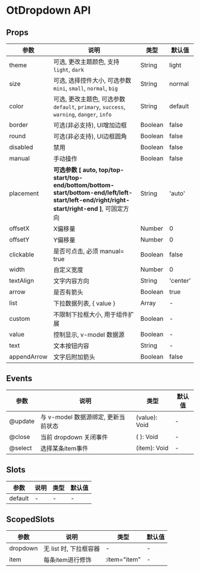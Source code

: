 # OtDropdown API

## Props

| 参数 | 说明 | 类型 | 默认值 |
| --- | --- | --- | --- |
| theme | 可选, 更改主题颜色, 支持 `light`, `dark` | String | light |
| size | 可选, 选择控件大小, 可选参数 `mini`, `small`, `normal`, `big` | String | normal |
| color | 可选, 更改主题色, 可选参数 `default`, `primary`, `success`, `warning`, `danger`, `info` | String | default |
| border | 可选(非必支持), UI增加边框 | Boolean | false |
| round | 可选(非必支持), UI边框圆角 | Boolean | false |
| disabled | 禁用 | Boolean | false |
| manual | 手动操作 | Boolean | false |
| placement | **可选参数 [ auto, top/top-start/top-end/bottom/bottom-start/bottom-end/left/left-start/left-end/right/right-start/right-end ]**, 可固定方向 | String | 'auto' |
| offsetX | X偏移量 | Number | 0 |
| offsetY | Y偏移量 | Number | 0 |
| clickable | 是否可点击, 必须 manual= true | Boolean | false |
| width | 自定义宽度 | Number | 0 |
| textAlign | 文字内容方向 | String | 'center' |
| arrow | 是否有箭头 | Boolean | true |
| list | 下拉数据列表, { value } | Array | - |
| custom | 不限制下拉框大小, 用于组件扩展 | Boolean | - |
| value | 控制显示, v-model 数据源 | Boolean | - |
| text | 文本按钮内容 | String | - |
| appendArrow | 文字后附加箭头 | Boolean | false |

## Events

| 参数 | 说明 | 类型 | 默认值 |
| --- | --- | --- | --- |
| @update |  与 v-model 数据源绑定, 更新当前状态 | (value): Void | - |
| @close |  当前 dropdown 关闭事件 | ( ): Void | - |
| @select |  选择某条item事件 | (item): Void | - |

## Slots

| 参数 | 说明 | 类型 | 默认值 |
| --- | --- | --- | --- |
| default | - | - | - |

## ScopedSlots

| 参数 | 说明 | 类型 | 默认值 |
| --- | --- | --- | --- |
| dropdown | 无 list 时, 下拉框容器 | - | - |
| item | 每条item进行修饰 | :item="item" | - |

